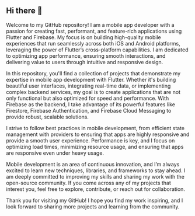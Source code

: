 ## Hi there 👋

Welcome to my GitHub repository! I am a mobile app developer with a passion for creating fast, performant, and feature-rich applications using Flutter and Firebase. My focus is on building high-quality mobile experiences that run seamlessly across both iOS and Android platforms, leveraging the power of Flutter’s cross-platform capabilities. I am dedicated to optimizing app performance, ensuring smooth interactions, and delivering value to users through intuitive and responsive design.

In this repository, you'll find a collection of projects that demonstrate my expertise in mobile app development with Flutter. Whether it's building beautiful user interfaces, integrating real-time data, or implementing complex backend services, my goal is to create applications that are not only functional but also optimized for speed and performance. With Firebase as the backend, I take advantage of its powerful features like Firestore, Firebase Authentication, and Firebase Cloud Messaging to provide robust, scalable solutions.

I strive to follow best practices in mobile development, from efficient state management with providers to ensuring that apps are highly responsive and provide a smooth user experience. Performance is key, and I focus on optimizing load times, minimizing resource usage, and ensuring that apps are responsive even under heavy usage.

Mobile development is an area of continuous innovation, and I’m always excited to learn new techniques, libraries, and frameworks to stay ahead. I am deeply committed to improving my skills and sharing my work with the open-source community. If you come across any of my projects that interest you, feel free to explore, contribute, or reach out for collaboration.

Thank you for visiting my GitHub! I hope you find my work inspiring, and I look forward to sharing more projects and learning from the community.
